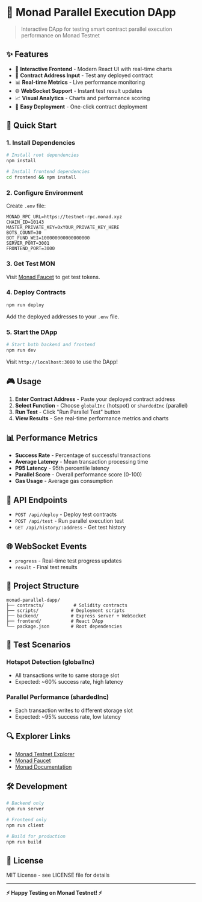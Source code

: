 # 🚀 Monad Parallel Execution DApp

> Interactive DApp for testing smart contract parallel execution performance on Monad Testnet

## ✨ Features

- 🎯 **Interactive Frontend** - Modern React UI with real-time charts
- 🔗 **Contract Address Input** - Test any deployed contract
- 📊 **Real-time Metrics** - Live performance monitoring
- 🌐 **WebSocket Support** - Instant test result updates
- 📈 **Visual Analytics** - Charts and performance scoring
- 🔧 **Easy Deployment** - One-click contract deployment

## 🚀 Quick Start

### 1. Install Dependencies

```bash
# Install root dependencies
npm install

# Install frontend dependencies
cd frontend && npm install
```

### 2. Configure Environment

Create `.env` file:

```env
MONAD_RPC_URL=https://testnet-rpc.monad.xyz
CHAIN_ID=10143
MASTER_PRIVATE_KEY=0xYOUR_PRIVATE_KEY_HERE
BOTS_COUNT=30
BOT_FUND_WEI=100000000000000000
SERVER_PORT=3001
FRONTEND_PORT=3000
```

### 3. Get Test MON

Visit [Monad Faucet](https://faucet.monad.xyz) to get test tokens.

### 4. Deploy Contracts

```bash
npm run deploy
```

Add the deployed addresses to your `.env` file.

### 5. Start the DApp

```bash
# Start both backend and frontend
npm run dev
```

Visit `http://localhost:3000` to use the DApp!

## 🎮 Usage

1. **Enter Contract Address** - Paste your deployed contract address
2. **Select Function** - Choose `globalInc` (hotspot) or `shardedInc` (parallel)
3. **Run Test** - Click "Run Parallel Test" button
4. **View Results** - See real-time performance metrics and charts

## 📊 Performance Metrics

- **Success Rate** - Percentage of successful transactions
- **Average Latency** - Mean transaction processing time
- **P95 Latency** - 95th percentile latency
- **Parallel Score** - Overall performance score (0-100)
- **Gas Usage** - Average gas consumption

## 🔧 API Endpoints

- `POST /api/deploy` - Deploy test contracts
- `POST /api/test` - Run parallel execution test
- `GET /api/history/:address` - Get test history

## 🌐 WebSocket Events

- `progress` - Real-time test progress updates
- `result` - Final test results

## 📁 Project Structure

```
monad-parallel-dapp/
├── contracts/           # Solidity contracts
├── scripts/            # Deployment scripts
├── backend/            # Express server + WebSocket
├── frontend/           # React DApp
└── package.json        # Root dependencies
```

## 🎯 Test Scenarios

### Hotspot Detection (globalInc)
- All transactions write to same storage slot
- Expected: ~60% success rate, high latency

### Parallel Performance (shardedInc)
- Each transaction writes to different storage slot
- Expected: ~95% success rate, low latency

## 🔍 Explorer Links

- [Monad Testnet Explorer](https://explorer.testnet.monad.xyz)
- [Monad Faucet](https://faucet.monad.xyz)
- [Monad Documentation](https://docs.monad.xyz)

## 🛠️ Development

```bash
# Backend only
npm run server

# Frontend only
npm run client

# Build for production
npm run build
```

## 📝 License

MIT License - see LICENSE file for details

---

**⚡ Happy Testing on Monad Testnet! ⚡**
